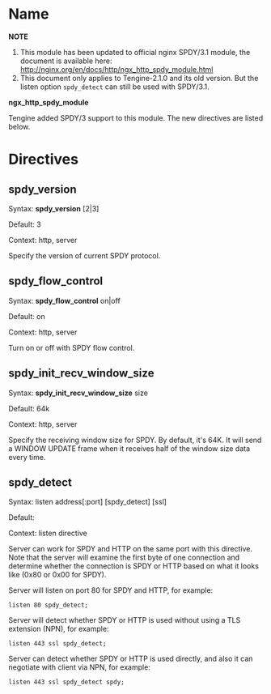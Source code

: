 # Name #

**NOTE**
1. This module has been updated to official nginx SPDY/3.1 module, the document is available here:
   http://nginx.org/en/docs/http/ngx_http_spdy_module.html
2. This document only applies to Tengine-2.1.0 and its old version.  But the listen option `spdy_detect` can still be used with SPDY/3.1.

**ngx\_http\_spdy\_module**

Tengine added SPDY/3 support to this module. The new directives are listed below.


# Directives #

## spdy\_version ##

Syntax: **spdy\_version** [2|3]

Default: 3

Context: http, server

Specify the version of current SPDY protocol.

## spdy\_flow\_control ##

Syntax: **spdy\_flow\_control** on|off

Default: on

Context: http, server

Turn on or off with SPDY flow control.

## spdy\_init\_recv\_window\_size ##

Syntax: **spdy\_init\_recv\_window\_size** size

Default: 64k

Context: http, server

Specify the receiving window size for SPDY. By default, it's 64K. It will send a WINDOW UPDATE frame when it receives half of the window size data every time.

## spdy\_detect ##

Syntax: listen address[:port] [spdy_detect] [ssl]

Default:

Context: listen directive

Server can work for SPDY and HTTP on the same port with this directive. Note that the server will examine the first byte of one connection and determine whether the connection is SPDY or HTTP based on what it looks like (0x80 or 0x00 for SPDY).

Server will listen on port 80 for SPDY and HTTP, for example:

    listen 80 spdy_detect;

Server will detect whether SPDY or HTTP is used without using a TLS extension (NPN), for example:

    listen 443 ssl spdy_detect;

Server can detect whether SPDY or HTTP is used directly, and also it can negotiate with client via NPN, for example:

    listen 443 ssl spdy_detect spdy;


